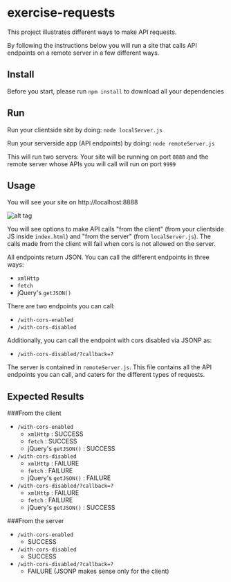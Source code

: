 # exercise-requests

This project illustrates different ways to make API requests.

By following the instructions below you will run a site that calls API endpoints on a remote server in a few different ways.


## Install
Before you start, please run `npm install` to download all your dependencies

## Run
Run your clientside site by doing:
`node localServer.js`

Run your serverside app (API endpoints) by doing:
`node remoteServer.js`

This will run two servers: Your site will be running on port `8888` and the remote server whose APIs you will call will run on port `9999`

## Usage
You will see your site on http://localhost:8888

![alt tag](https://cloud.githubusercontent.com/assets/3425322/23827078/4e016d4c-06a3-11e7-885b-d48350e80c86.png)

You will see options to make API calls "from the client" (from your clientside JS inside `index.html`) and "from the server" (from `localServer.js`). The calls made from the client will fail when cors is not allowed on the server.

All endpoints return JSON. You can call the different endpoints in three ways:

- `xmlHttp`
- `fetch`
- jQuery's `getJSON()`

There are two endpoints you can call:

- `/with-cors-enabled`
- `/with-cors-disabled`

Additionally, you can call the endpoint with cors disabled via JSONP as:

- `/with-cors-disabled/?callback=?`

The server is contained in `remoteServer.js`. This file contains all the API endpoints you can call, and caters for the different types of requests.

## Expected Results

###From the client
- `/with-cors-enabled`
	- `xmlHttp` : SUCCESS
	- `fetch` : SUCCESS
	- jQuery's `getJSON()` : SUCCESS
- `/with-cors-disabled`
	- `xmlHttp` : FAILURE
	- `fetch` : FAILURE
	- jQuery's `getJSON()` : FAILURE
- `/with-cors-disabled/?callback=?`
	- `xmlHttp` : FAILURE
	- `fetch` : FAILURE
	- jQuery's `getJSON()` : SUCCESS

###From the server
- `/with-cors-enabled`
	- SUCCESS
- `/with-cors-disabled`
	- SUCCESS
- `/with-cors-disabled/?callback=?`
	- FAILURE (JSONP makes sense only for the client)

